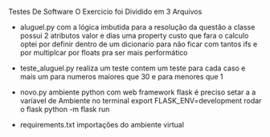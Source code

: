 Testes De Software
O Exercicio foi Dividido em 3 Arquivos
- aluguel.py com a lógica imbutida para a resolução da questão
  a classe possui 2 atributos valor e dias
  uma property custo que fara o calculo
  optei por definir dentro de um dicionario para não ficar com tantos ifs
  e por multiplcar por floats pra ser mais performático
  
- teste_aluguel.py realiza um teste 
  contem um teste para cada caso e mais um para numeros maiores que 30 e para menores que 1 

- novo.py 
  ambiente python com web framework flask
  é preciso setar a a variavel de Ambiente no terminal
  export FLASK_ENV=development
  rodar o flask
  python -m flask run

- requirements.txt
  importações do ambiente virtual
  
